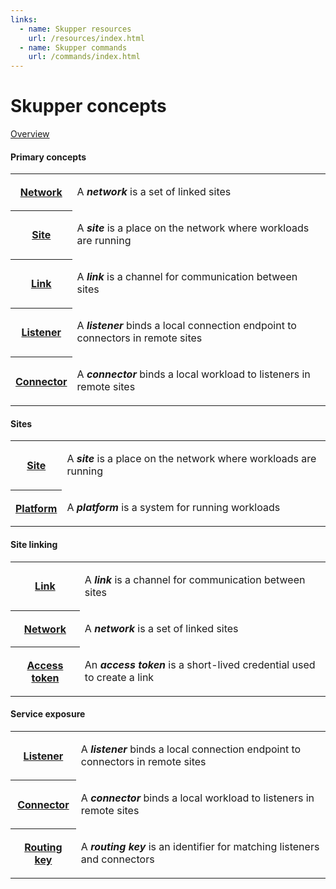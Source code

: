 ```yaml
---
links:
  - name: Skupper resources
    url: /resources/index.html
  - name: Skupper commands
    url: /commands/index.html
---
```


# Skupper concepts

[Overview](overview.html)

#### Primary concepts

<table class="objects">
<tr><th><a href="{{site_prefix}}/concepts/network.html">Network</a></th><td><p>A <em><strong>network</strong></em> is a set of linked sites</p>
</td></tr>
<tr><th><a href="{{site_prefix}}/concepts/site.html">Site</a></th><td><p>A <em><strong>site</strong></em> is a place on the network where workloads are running</p>
</td></tr>
<tr><th><a href="{{site_prefix}}/concepts/link.html">Link</a></th><td><p>A <em><strong>link</strong></em> is a channel for communication between sites</p>
</td></tr>
<tr><th><a href="{{site_prefix}}/concepts/listener.html">Listener</a></th><td><p>A <em><strong>listener</strong></em> binds a local connection endpoint to connectors in remote sites</p>
</td></tr>
<tr><th><a href="{{site_prefix}}/concepts/connector.html">Connector</a></th><td><p>A <em><strong>connector</strong></em> binds a local workload to listeners in remote sites</p>
</td></tr>
</table>

#### Sites

<table class="objects">
<tr><th><a href="{{site_prefix}}/concepts/site.html">Site</a></th><td><p>A <em><strong>site</strong></em> is a place on the network where workloads are running</p>
</td></tr>
<tr><th><a href="{{site_prefix}}/concepts/platform.html">Platform</a></th><td><p>A <em><strong>platform</strong></em> is a system for running workloads</p>
</td></tr>
</table>

#### Site linking

<table class="objects">
<tr><th><a href="{{site_prefix}}/concepts/link.html">Link</a></th><td><p>A <em><strong>link</strong></em> is a channel for communication between sites</p>
</td></tr>
<tr><th><a href="{{site_prefix}}/concepts/network.html">Network</a></th><td><p>A <em><strong>network</strong></em> is a set of linked sites</p>
</td></tr>
<tr><th><a href="{{site_prefix}}/concepts/access-token.html">Access token</a></th><td><p>An <em><strong>access token</strong></em> is a short-lived credential used to create a link</p>
</td></tr>
</table>

#### Service exposure

<table class="objects">
<tr><th><a href="{{site_prefix}}/concepts/listener.html">Listener</a></th><td><p>A <em><strong>listener</strong></em> binds a local connection endpoint to connectors in remote sites</p>
</td></tr>
<tr><th><a href="{{site_prefix}}/concepts/connector.html">Connector</a></th><td><p>A <em><strong>connector</strong></em> binds a local workload to listeners in remote sites</p>
</td></tr>
<tr><th><a href="{{site_prefix}}/concepts/routing-key.html">Routing key</a></th><td><p>A <em><strong>routing key</strong></em> is an identifier for matching listeners and connectors</p>
</td></tr>
</table>
